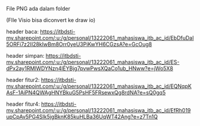 File PNG ada dalam folder

(FIle Visio bisa diconvert ke draw io)

header baca: https://itbdsti-my.sharepoint.com/:u:/g/personal/13222061_mahasiswa_itb_ac_id/EbDfuDaI5ORFi7z2II28kIwBm8Orr0yeU3PiKwYH6CGzsA?e=GcOug8

header simpan: https://itbdsti-my.sharepoint.com/:u:/g/personal/13222061_mahasiswa_itb_ac_id/ES-dPx2ay1RMlWDYNzn4lEYBjg7pvwPwsXQaCo1ub_HNww?e=jWo5X8

header fitur2: https://itbdsti-my.sharepoint.com/:u:/g/personal/13222061_mahasiswa_itb_ac_id/EQNqpKAsF-1AiPN4QWAgHNYBkuG5PsHF5FRsewxQg8rdNA?e=sQ0gq5

header fitur4: https://itbdsti-my.sharepoint.com/:u:/g/personal/13222061_mahasiswa_itb_ac_id/EfRh019upCpAv5PG4SIk5jgBknK85kuHLBa36UqWT42Ang?e=z7Tn1Q
